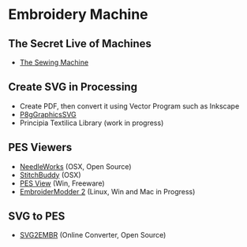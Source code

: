 Embroidery Machine
==================

## The Secret Live of Machines

* [The Sewing Machine](https://www.youtube.com/watch?v=g_qLCdrbU78)

## Create SVG in Processing

* Create PDF, then convert it using Vector Program such as Inkscape
* [P8gGraphicsSVG](http://phi.lho.free.fr/programming/Processing/P8gGraphicsSVG/)
* Principia Textilica Library (work in progress)

## PES Viewers

* [NeedleWorks](https://code.google.com/p/needleworks/) (OSX, Open Source)
* [StitchBuddy](http://stitchbuddy.de/) (OSX)
* [PES View](http://www.joachim-riedel.de/freeware/) (Win, Freeware)
* [EmbroiderModder 2](http://embroidermodder.org/) (Linux, Win and Mac in Progress)

## SVG to PES

* [SVG2EMBR](http://svg2embr.wasbo.net/) (Online Converter, Open Source)